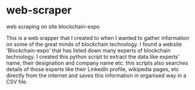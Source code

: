 # web-scraper
web scraping on site blockchain-expo


This is a web srapper that I created to when I wanted to gather information on some of the great minds of blockchain technology. I found a website 'Blockchain-expo' that has listed down many experts of blockchain technology. I created this python script to extract the data like experts' name, their designation and company name etc. this scripts also searches details of those experts like their LinkedIn profile, wikipedia pages, etc directly from the internet and saves this information in organised way in a CSV file.
